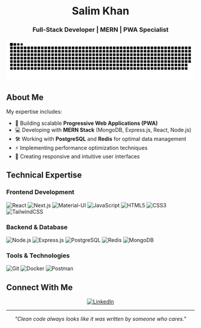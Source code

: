 <h1 align="center">Salim Khan</h1>
<h3 align="center">Full-Stack Developer | MERN | PWA Specialist</h3>

<p align="center">
  <img src="https://raw.githubusercontent.com/platane/platane/output/github-contribution-grid-snake-dark.svg" width="800">
</p>

## About Me
 My expertise includes:

- 🔧 Building scalable **Progressive Web Applications (PWA)**
- 💻 Developing with **MERN Stack** (MongoDB, Express.js, React, Node.js)
- 🛠️ Working with **PostgreSQL** and **Redis** for optimal data management
- ⚡ Implementing performance optimization techniques
- 🌟 Creating responsive and intuitive user interfaces

## Technical Expertise

### Frontend Development
![React](https://img.shields.io/badge/React-20232A?style=flat-square&logo=react&logoColor=61DAFB)
![Next.js](https://img.shields.io/badge/Next.js-000000?style=flat-square&logo=nextdotjs&logoColor=white)
![Material-UI](https://img.shields.io/badge/Material--UI-007FFF?style=flat-square&logo=mui&logoColor=white)
![JavaScript](https://img.shields.io/badge/JavaScript-F7DF1E?style=flat-square&logo=javascript&logoColor=black)
![HTML5](https://img.shields.io/badge/HTML5-E34F26?style=flat-square&logo=html5&logoColor=white)
![CSS3](https://img.shields.io/badge/CSS3-1572B6?style=flat-square&logo=css3&logoColor=white)
![TailwindCSS](https://img.shields.io/badge/Tailwind_CSS-38B2AC?style=flat-square&logo=tailwind-css&logoColor=white)

### Backend & Database
![Node.js](https://img.shields.io/badge/Node.js-339933?style=flat-square&logo=nodedotjs&logoColor=white)
![Express.js](https://img.shields.io/badge/Express.js-000000?style=flat-square&logo=express&logoColor=white)
![PostgreSQL](https://img.shields.io/badge/PostgreSQL-316192?style=flat-square&logo=postgresql&logoColor=white)
![Redis](https://img.shields.io/badge/Redis-DC382D?style=flat-square&logo=redis&logoColor=white)
![MongoDB](https://img.shields.io/badge/MongoDB-47A248?style=flat-square&logo=mongodb&logoColor=white)

### Tools & Technologies
![Git](https://img.shields.io/badge/Git-F05032?style=flat-square&logo=git&logoColor=white)
![Docker](https://img.shields.io/badge/Docker-2496ED?style=flat-square&logo=docker&logoColor=white)
![Postman](https://img.shields.io/badge/Postman-FF6C37?style=flat-square&logo=postman&logoColor=white)

## Connect With Me
<p align="center">
  <a href="https://www.linkedin.com/in/salim-khan-969492256" target="_blank" rel="noopener noreferrer">
    <img src="https://img.shields.io/badge/LinkedIn-0077B5?style=for-the-badge&logo=linkedin&logoColor=white" alt="LinkedIn"/>
  </a>
</p>

---

<p align="center">
  <i>"Clean code always looks like it was written by someone who cares."</i>
</p>
